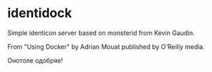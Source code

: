 identidock
==========

Simple identicon server based on monsterid from Kevin Gaudin.

From "Using Docker" by Adrian Mouat published by O'Reilly media.

Онотоле одобряе!
